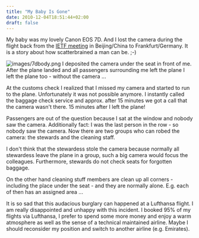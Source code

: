 ```yaml
---
title: "My Baby Is Gone"
date: 2010-12-04T18:51:44+02:00
draft: false
---
```


My baby was my lovely Canon EOS 7D. And I lost the camera during the flight back from
the [IETF meeting](http://www.ietf.org/) in Beijing/China to Frankfurt/Germany.
It is a story about how scatterbrained a man can be. ;-)


![images/7dbody.png](images/7dbody.png)
I deposited the camera under the seat in front of me. After the plane landed
and all passengers surrounding me left the plane I left the plane too -
without the camera ...


At the customs check I realized that I missed my camera and started to run to
the plane. Unfortunately it was not possible anymore. I instantly called the
baggage check service and approx. after 15 minutes we got a call that the camera
wasn't there. 15 minutes after I left the plane!


Passengers are out of the question because I sat at the window and nobody saw
the camera. Additionally fact: I was the last person in the row - so nobody saw
the camera. Now there are two groups who can robed the camera: the stewards and
the cleaning staff.


I don't think that the stewardess stole the camera because normally all
stewardess leave the plane in a group, such a big camera would focus the
colleagues. Furthermore, stewards do not check seats for forgotten baggage.


On the other hand cleaning stuff members are clean up all corners - including
the place under the seat - and they are normally alone. E.g. each of then has
an assigned area ...


It is so sad that this audacious burglary can happened at a Lufthansa flight. I
am really disappointed and unhappy with this incident. I booked 95% of my
flights via Lufthansa, I prefer to spend some more money and enjoy a warm
atmosphere as well as the sense of a technical maintained airline. Maybe I
should reconsider my position and switch to another airline (e.g. Emirates).


